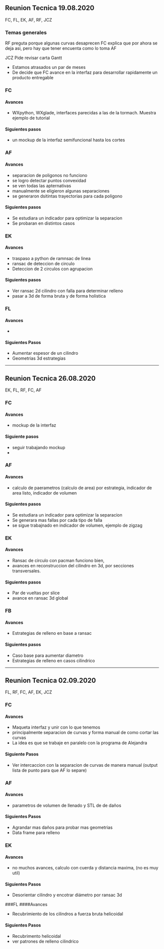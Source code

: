## Reunion Tecnica 19.08.2020

FC, FL, EK, AF, RF, JCZ


### Temas generales
RF preguta porque algunas curvas desaprecen
FC explica que por ahora  se deja asi, pero hay que tener encuenta como lo toma AF

JCZ Pide revisar carta Gantt
- Estamos atrasados un par de meses
- De decide que FC avance en la interfaz para desarrollar rapidamente un producto entregable

### FC
#### Avances
- WXpython, WXglade, interfaces parecidas a las de la tormach. Muestra ejemplo de tutorial

#### Siguientes pasos
- un mockup de la interfaz semifuncional hasta los cortes

### AF
#### Avances
- separacion de poligonos no funciono
- se logro detectar puntos convexidad
- se ven todas las apternativas
- manualmente se eligieron algunas separaciones
- se generaron dsitintas trayectorias para cada poligono

#### Siguientes pasos
- Se estudiara un indicador para optimizar la separacion
- Se probaran en distintos casos

### EK
#### Avances
- traspaso a python de ramnsac de linea
- ransac de deteccion de circulo
- Deteccion de 2 circulos con agrupacion

#### Siguientes pasos
- Ver ransac 2d cilindro con falla para determinar relleno
- pasar a 3d de forma bruta y de forma holistica

### FL
#### Avances
-

#### Siguientes Pasos
- Aumentar espesor de un cilindro
- Geometrias 3d estrategias

---

## Reunion Tecnica 26.08.2020

EK, FL, RF, FC, AF

### FC
#### Avances
- mockup de la interfaz
#### Siguiente pasos
- seguir trabajando mockup
- 

### AF
#### Avances
- calculo de paerametros (calculo de area) por estrategia, indicador de area listo, indicador de volumen

#### Siguientes pasos
- Se estudiara un indicador para optimizar la separacion
- Se generara mas fallas por cada tipo de falla
- se sigue trabajnado en indicador de volumen, ejemplo de zigzag

### EK
#### Avances
- Ransac de circulo con pacman funciono bien, 
- avances en reconstruccion del cilindro en 3d, por secciones transversales.

#### Siguientes pasos
- Par de vueltas por slice
- avance en ransac 3d global


### FB 
#### Avances
- Estrategias de relleno en base a ransac

#### Siguientes pasos
- Caso base para aumentar diametro
- Estrategias de relleno en casos cilindrico

---

## Reunion Tecnica 02.09.2020

FL, RF, FC, AF, EK, JCZ


### FC
#### Avances
- Maqueta interfaz y unir con lo que tenemos
- principalmente 	separacion de curvas y forma manual de como cortar las curvas
- La idea es que se trabaje en paralelo con la programa de Alejandra

#### Siguiente Pasos
- Ver intercaccion con la separacion de curvas de manera manual (output lista de punto para que AF lo separe)

### AF 
#### Avances
- parametros de volumen de llenado y STL de de daños

#### Siguientes Pasos
- Agrandar mas daños para probar mas geometrias
- Data frame para relleno

### EK
#### Avances
- no muchos avances, calculo con cuerda y distancia maxima, (no es muy util)

#### Siguientes Pasos
- Desorientar cilindro y encotrar diámetro por ransac 3d

###FL
####Avances
- Recubrimiento de los cilindros a fuerza bruta helicoidal

#### Siguientes Pasos
- Recubrimento helicoidal
- ver patrones de relleno cilindrico













 






